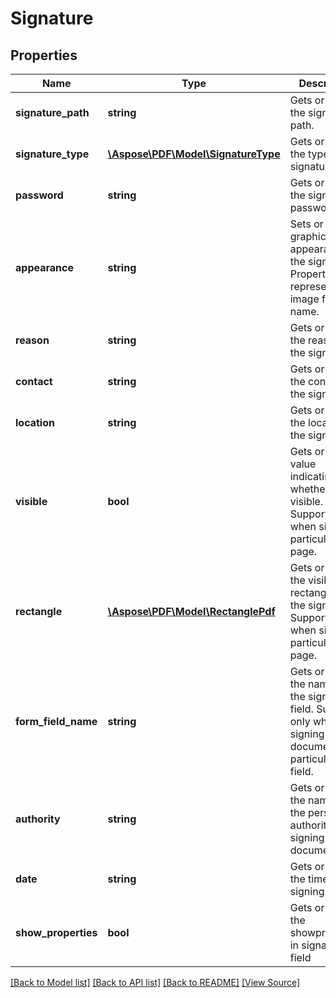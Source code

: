 ﻿# Signature


## Properties
Name | Type | Description | Notes
------------ | ------------- | ------------- | -------------
**signature_path** | **string** | Gets or sets the signature path. | 
**signature_type** | [**\Aspose\PDF\Model\SignatureType**](SignatureType.md) | Gets or sets the type of the signature. | 
**password** | **string** | Gets or sets the signature password. | [optional]
**appearance** | **string** | Sets or gets a graphic appearance for the signature. Property value represents an image file name. | [optional]
**reason** | **string** | Gets or sets the reason of the signature. | [optional]
**contact** | **string** | Gets or sets the contact of the signature. | [optional]
**location** | **string** | Gets or sets the location of the signature. | [optional]
**visible** | **bool** | Gets or sets a value indicating whether this is visible. Supports only when signing particular page. | 
**rectangle** | [**\Aspose\PDF\Model\RectanglePdf**](RectanglePdf.md) | Gets or sets the visible rectangle of the signature. Supports only when signing particular page. | [optional]
**form_field_name** | **string** | Gets or sets the name of the signature field. Supports only when signing document with particular form field. | [optional]
**authority** | **string** | Gets or sets the name of the person or authority signing the document.. | [optional]
**date** | **string** | Gets or sets the time of signing. | [optional]
**show_properties** | **bool** | Gets or sets the showproperties in signature field | 

[[Back to Model list]](../README.md#documentation-for-models) [[Back to API list]](../README.md#documentation-for-api-endpoints) [[Back to README]](../README.md) [[View Source]](../src/Aspose/PDF/Model/Signature.php)

